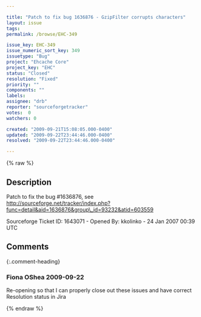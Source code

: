```yaml
---

title: "Patch to fix bug 1636876 - GzipFilter corrupts characters"
layout: issue
tags: 
permalink: /browse/EHC-349

issue_key: EHC-349
issue_numeric_sort_key: 349
issuetype: "Bug"
project: "Ehcache Core"
project_key: "EHC"
status: "Closed"
resolution: "Fixed"
priority: ""
components: ""
labels: 
assignee: "drb"
reporter: "sourceforgetracker"
votes:  0
watchers: 0

created: "2009-09-21T15:08:05.000-0400"
updated: "2009-09-22T23:44:46.000-0400"
resolved: "2009-09-22T23:44:46.000-0400"

---
```




{% raw %}



## Description

<div markdown="1" class="description">

Patch to fix the bug #1636876, see
http://sourceforge.net/tracker/index.php?func=detail&aid=1636876&group\_id=93232&atid=603559

Sourceforge Ticket ID: 1643071 - Opened By: kkolinko - 24 Jan 2007 00:39 UTC

</div>

## Comments


{:.comment-heading}
### **Fiona OShea** <span class="date">2009-09-22</span>

<div markdown="1" class="comment">

Re-opening so that I can properly close out these issues and have correct Resolution status in Jira

</div>



{% endraw %}
